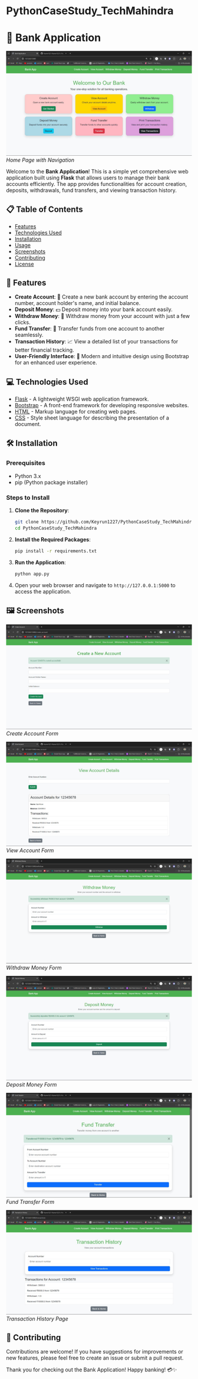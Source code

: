 # PythonCaseStudy_TechMahindra
# 🏦 Bank Application

![Home Page](https://github.com/Keyrun1227/PythonCaseStudy_TechMahindra/blob/main/home.jpg)  
*Home Page with Navigation*

Welcome to the **Bank Application**! This is a simple yet comprehensive web application built using **Flask** that allows users to manage their bank accounts efficiently. The app provides functionalities for account creation, deposits, withdrawals, fund transfers, and viewing transaction history.

## 📋 Table of Contents
- [Features](#features)
- [Technologies Used](#technologies-used)
- [Installation](#installation)
- [Usage](#usage)
- [Screenshots](#screenshots)
- [Contributing](#contributing)
- [License](#license)

## 🚀 Features
- **Create Account**: 📑 Create a new bank account by entering the account number, account holder's name, and initial balance.
- **Deposit Money**: 💵 Deposit money into your bank account easily.
- **Withdraw Money**: 💸 Withdraw money from your account with just a few clicks.
- **Fund Transfer**: 🔄 Transfer funds from one account to another seamlessly.
- **Transaction History**: 📈 View a detailed list of your transactions for better financial tracking.
- **User-Friendly Interface**: 🌟 Modern and intuitive design using Bootstrap for an enhanced user experience.

## 💻 Technologies Used
- [Flask](https://flask.palletsprojects.com/) - A lightweight WSGI web application framework.
- [Bootstrap](https://getbootstrap.com/) - A front-end framework for developing responsive websites.
- [HTML](https://developer.mozilla.org/en-US/docs/Web/HTML) - Markup language for creating web pages.
- [CSS](https://developer.mozilla.org/en-US/docs/Web/CSS) - Style sheet language for describing the presentation of a document.

## 🛠️ Installation

### Prerequisites
- Python 3.x
- pip (Python package installer)

### Steps to Install
1. **Clone the Repository**:
    ```bash
    git clone https://github.com/Keyrun1227/PythonCaseStudy_TechMahindra.git
    cd PythonCaseStudy_TechMahindra
    ```
2. **Install the Required Packages**:
    ```bash
    pip install -r requirements.txt
    ```
3. **Run the Application**:
    ```bash
    python app.py
    ```
4. Open your web browser and navigate to `http://127.0.0.1:5000` to access the application.

## 🖼️ Screenshots

![Create Account](https://github.com/Keyrun1227/PythonCaseStudy_TechMahindra/blob/main/create.jpg)  
*Create Account Form*

![View Account](https://github.com/Keyrun1227/PythonCaseStudy_TechMahindra/blob/main/view_account.jpg)  
*View Account Form*

![Withdraw Money](https://github.com/Keyrun1227/PythonCaseStudy_TechMahindra/blob/main/withdraw.png)  
*Withdraw Money Form*

![Deposit Money](https://github.com/Keyrun1227/PythonCaseStudy_TechMahindra/blob/main/deposit.jpg)  
*Deposit Money Form*

![Fund Transfer](https://github.com/Keyrun1227/PythonCaseStudy_TechMahindra/blob/main/fund_transfer.jpg)  
*Fund Transfer Form*

![Transaction History](https://github.com/Keyrun1227/PythonCaseStudy_TechMahindra/blob/main/transactions.jpg)  
*Transaction History Page*

## 🤝 Contributing
Contributions are welcome! If you have suggestions for improvements or new features, please feel free to create an issue or submit a pull request.

Thank you for checking out the Bank Application! Happy banking! 💳✨
